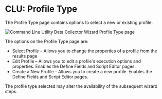 # CLU: Profile Type

The Profile Type page contains options to select a new or existing profile.

![Command Line Utility Data Collector Wizard Profile Type page](/img/product_docs/accessanalyzer/12.0/admin/datacollector/commandlineutility/profiletype.webp)

The options on the Profile Type page are:

- Select Profile – Allows you to change the properties of a profile from the results page
- Edit Profile – Allows you to edit a profile's execution options and properties. Enables the Define
  Fields and Script Editor pages.
- Create a New Profile – Allows you to create a new profile. Enables the Define Fields and Script
  Editor pages.

The profile type selected may alter the availability of the subsequent wizard steps.
